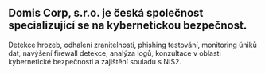 ## Domis Corp, s.r.o. je česká společnost specializující se na kybernetickou bezpečnost.

Detekce hrozeb, odhalení zranitelností, phishing testování, monitoring úniků dat, navýšení firewall detekce, analýza logů, konzultace v oblasti kybernetické bezpečnosti a zajištění souladu s NIS2.

<!--
**domis-corp/domis-corp** is a ✨ _special_ ✨ repository because its `README.md` (this file) appears on your GitHub profile.

Here are some ideas to get you started:

- 🔭 I’m currently working on ...
- 🌱 I’m currently learning ...
- 👯 I’m looking to collaborate on ...
- 🤔 I’m looking for help with ...
- 💬 Ask me about ...
- 📫 How to reach me: ...
- 😄 Pronouns: ...
- ⚡ Fun fact: ...
-->
